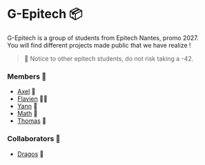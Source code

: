 # G-Epitech 📦

G-Epitech is a group of students from Epitech Nantes, promo 2027.\
You will find different projects made public that we have realize !

> 🚷 Notice to other epitech students, do not risk taking a -42.

### Members 👥 
- [Axel](https://github.com/AxelF44) 🐻
- [Flavien](https://github.com/flavien-chenu) 🐻‍❄️
- [Yann](https://github.com/Muvyr) 🐝
- [Math](https://github.com/TekMath) 🐨
- [Thomas](https://github.com/ThomasQUINTIN) 🐙

### Collaborators 🤝
- [Dragos](https://github.com/sdragos1) 🦣
